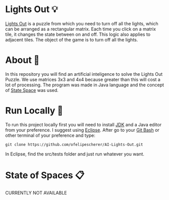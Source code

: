 # Lights Out :bulb:
[Lights Out](https://en.wikipedia.org/wiki/Lights_Out_(game)) is a puzzle from which you need to turn off all the lights, which can be arranged as a rectangular matrix. Each time you click on a matrix tile, it changes the state between on and off. This logic also applies to adjacent tiles. The object of the game is to turn off all the lights.

# About :blue_book:
In this repository you will find an artificial inteligence to solve the Lights Out Puzzle.
We use matrices 3x3 and 4x4 because greater than this will cost a lot of processing. The program was made in Java language and the concept of [State Space](https://en.wikipedia.org/wiki/State_space) was used.

# Run Locally :open_file_folder:
To run this project locally first you will need to install [JDK](https://www.oracle.com/br/java/technologies/javase/javase-jdk8-downloads.html) and a Java editor from your preference. I suggest using [Eclipse](https://www.eclipse.org).
After go to your [Git Bash](https://gitforwindows.org) or other terminal of your preference and type:

	git clone https://github.com/ofelipescherer/AI-Lights-Out.git

In Eclipse, find the src/tests folder and just run whatever you want.

# State of Spaces :clipboard:
CURRENTLY NOT AVAILABLE

